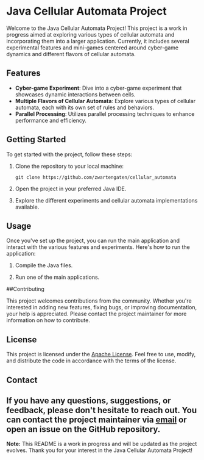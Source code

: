 # Java Cellular Automata Project

Welcome to the Java Cellular Automata Project! This project is a work in progress aimed at exploring various types of cellular automata and incorporating them into a larger application. Currently, it includes several experimental features and mini-games centered around cyber-game dynamics and different flavors of cellular automata.

## Features

- **Cyber-game Experiment**: Dive into a cyber-game experiment that showcases dynamic interactions between cells.
- **Multiple Flavors of Cellular Automata**: Explore various types of cellular automata, each with its own set of rules and behaviors.
- **Parallel Processing**: Utilizes parallel processing techniques to enhance performance and efficiency.

## Getting Started

To get started with the project, follow these steps:

1. Clone the repository to your local machine:

    ```
    git clone https://github.com/zwartengaten/cellular_automata
    ```

2. Open the project in your preferred Java IDE.

3. Explore the different experiments and cellular automata implementations available.

## Usage

Once you've set up the project, you can run the main application and interact with the various features and experiments. Here's how to run the application:

1. Compile the Java files.

2. Run one of the main applications.

##Contributing

This project welcomes contributions from the community. Whether you're interested in adding new features, fixing bugs, or improving documentation, your help is appreciated. Please contact the project maintainer for more information on how to contribute.

## License
This project is licensed under the [Apache License](LICENSE). Feel free to use, modify, and distribute the code in accordance with the terms of the license.

## Contact
If you have any questions, suggestions, or feedback, please don't hesitate to reach out. You can contact the project maintainer via [email](mailto:polenciucrares@gmail.com) or open an issue on the GitHub repository.
---

**Note:** This README is a work in progress and will be updated as the project evolves. Thank you for your interest in the Java Cellular Automata Project!
